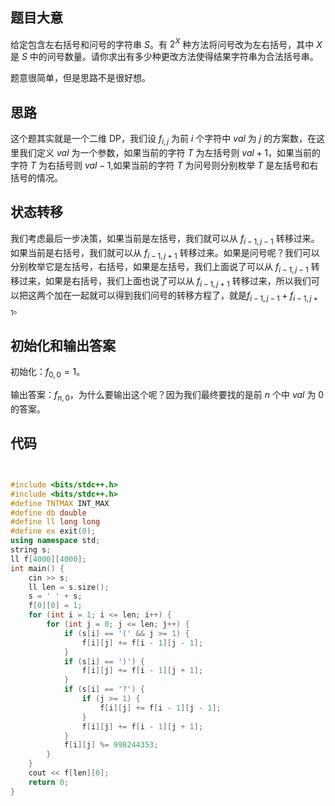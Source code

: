 ## 题目大意

给定包含左右括号和问号的字符串 $S$。有 $2 ^ X$ 种方法将问号改为左右括号，其中 $X$ 是 $S$ 中的问号数量。请你求出有多少种更改方法使得结果字符串为合法括号串。

题意很简单，但是思路不是很好想。

## 思路

这个题其实就是一个二维 DP，我们设 $f_{i,j}$ 为前 $i$ 个字符中 $val$ 为 $j$ 的方案数，在这里我们定义 $val$ 为一个参数，如果当前的字符 $T$ 为左括号则 $val+1$，如果当前的字符 $T$ 为右括号则 $val-1$,如果当前的字符 $T$ 为问号则分别枚举 $T$ 是左括号和右括号的情况。

## 状态转移

我们考虑最后一步决策，如果当前是左括号，我们就可以从 $f_{i-1,j-1}$ 转移过来。如果当前是右括号，我们就可以从 $f_{i-1,j+1}$ 转移过来。如果是问号呢？我们可以分别枚举它是左括号，右括号，如果是左括号，我们上面说了可以从 $f_{i-1,j-1}$ 转移过来，如果是右括号，我们上面也说了可以从 $f_{i-1,j+1}$ 转移过来，所以我们可以把这两个加在一起就可以得到我们问号的转移方程了，就是$f_{i-1,j-1} + f_{i-1,j+1}$。

## 初始化和输出答案

初始化：$f_{0,0}=1$。

输出答案：$f_{n,0}$，为什么要输出这个呢？因为我们最终要找的是前 $n$ 个中 $val$ 为 $0$ 的答案。

## 代码

~~~cpp


#include <bits/stdc++.h>
#include <bits/stdc++.h>
#define TNTMAX INT_MAX
#define db double
#define ll long long
#define ex exit(0);
using namespace std;
string s;
ll f[4000][4000];
int main() {
	cin >> s;
	ll len = s.size();
	s = ' ' + s;
	f[0][0] = 1;
	for (int i = 1; i <= len; i++) {
		for (int j = 0; j <= len; j++) {
			if (s[i] == '(' && j >= 1) {
				f[i][j] += f[i - 1][j - 1];
			}
			if (s[i] == ')') {
				f[i][j] += f[i - 1][j + 1];
			}
			if (s[i] == '?') {
				if (j >= 1) {
					f[i][j] += f[i - 1][j - 1];
				}
				f[i][j] += f[i - 1][j + 1];
			}
			f[i][j] %= 998244353;
		}
	}
	cout << f[len][0];
	return 0;
}


~~~